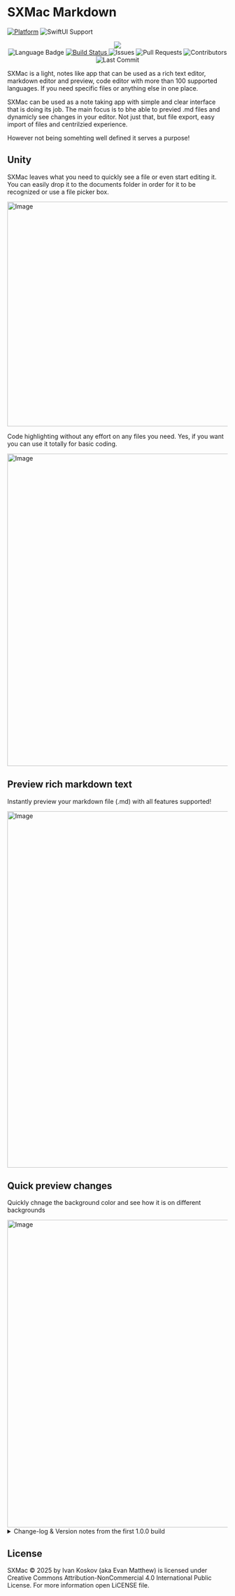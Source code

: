 # SXMac Markdown

[![Platform](https://img.shields.io/badge/Platform-MacOS-blue.svg)](https://developer.apple.com/MacOS/)
![SwiftUI Support](https://shields.io/badge/SwiftUI-macOS%20v10.15%20%7C%20iOS%20v13-green?logo=Swift&style=flat)


<p align="center">
    <a href="https://github.com/IvanKoskov/SXMac/blob/main/LICENSE">
        <img src="https://img.shields.io/github/license/IvanKoskov/SXMac?style=for-the-badge">
    </a>
    </br>
    <img src="https://img.shields.io/github/languages/top/IvanKoskov/SXMac?style=for-the-badge" alt="Language Badge">
    <a href="https://github.com/IvanKoskov/SXMac/actions">
        <img src="https://img.shields.io/github/workflow/status/IvanKoskov/SXMac/CI?style=for-the-badge" alt="Build Status">
    </a>
    <img src="https://img.shields.io/github/issues/IvanKoskov/SXMac?style=for-the-badge" alt="Issues">
    <img src="https://img.shields.io/github/issues-pr/IvanKoskov/SXMac?style=for-the-badge" alt="Pull Requests">
    <img src="https://img.shields.io/github/contributors/IvanKoskov/SXMac?style=for-the-badge" alt="Contributors">
    <img src="https://img.shields.io/github/last-commit/IvanKoskov/SXMac?style=for-the-badge" alt="Last Commit">
</p>

SXMac is a light, notes like app that can be used as a rich text editor, markdown editor and preview, code editor with more than 100 supported languages. If you need specific files or anything else in one place. 

SXMac can be used as a note taking app with simple and clear interface that is doing its job.
The main focus is to bhe able to previed .md files and dynamicly see changes in your editor.
Not just that, but file export, easy import of files and centrilzied experience.

However not being somehting well defined it serves a purpose!


## Unity

SXMac leaves what you need to quickly see a file or even start editing it. You can easily drop it to the documents folder in order for it to be recognized or use a file picker box. 

<img width="512" alt="Image" src="https://github.com/user-attachments/assets/e25475a2-e937-4b29-9019-0be9ab44efb3" />


Code highlighting without any effort on any files you need. Yes, if you want you can use it totally for basic coding.

<img width="712" alt="Image" src="https://github.com/user-attachments/assets/59f10110-1149-406f-8ea8-99b6bec70286" />

## Preview rich markdown text

Instantly preview your markdown file (.md) with all features supported!

<img width="812" alt="Image" src="https://github.com/user-attachments/assets/e51a1f8c-826a-4615-bfa5-9b3cc08b60ce" />

## Quick preview changes

Quickly chnage the background color and see how it is on different backgrounds 

<img width="701" alt="Image" src="https://github.com/user-attachments/assets/450cf606-3bca-4dd6-bea6-f23834982447" />



<details>
  <summary>Change-log & Version notes from the first 1.0.0 build</summary>
   

## 1.0.0

- Initial "Blueprint"
- Initial version, layout, and setup
- Not usable
- To do: Alpha release
- Main functionality
- Good expectations
- Focused project
- Maybe: Integration of C++ and C into the core of the app
- Make a boost
- Usable
- Establishing UI
- Trying to keep it simple
- Do not invent the wheel again
- File manipulation
- Windows
- Color schemes
- Debugging
- Code documentation
- Set up main views
- Internal logic
- Cleaning classes

## 1.0.1

- 1.0.0 is finished
- Finished the plan
- To do: Text editor
- Custom views
- About window
- Configs maybe???
- Starting the full development of the full-featured SXMac editor
- Cleaning Objective-C bridges
- Cleaning the Objective-C code
- Fixing potential memory leaks???
- And more (see commits)
- License is planned to be changed!
- More developers may join, possibly...
- Add elements to the text editing view
- preview
- highlighting and themes support for all popular languages (over 50 well known)
- Select the format
- Reference table
- Copy buffer
- Integrated third party libraries
- New dependencies
- Internal alpha version release (1.0.5)
- New submenu in the text editor with helpful info
- Revised code
- UNCONFIRMED mobile version

## 1.0.2 Public early testing beta

- Added renderer for Markdown text
- Quick refresh the preview (almost)
- Quickly apply changes
- Syntax highlighting for over 180 supported languages and themes thanks to https://github.com/ZeeZide
- Clear UI and easy implementation
- Export, Import your changes that you have made
- Set your your out put path (finished)
- Now it can be considered usable and we plan to maintain and improve it in nearest future with more options, languages, previews, shortcuts!
- To do: fix bugs, make more options, refactor the code
- Added dynamic color picker for the preview
- Auto extension detector
- Default extension

## 1.0.3 & Public early testing beta 2.0.0

- people can try out our app!
- 1.0.5 is considered non usable
- 1.0.3 version of code should solve many errors, crashes
- 2.0.0 interanal alpha
- Added about menu in the app bar
- App bar controls coming soon
- Working on UIs
- Now themes and language highlighting is added automatically
- and more
- To do: improve usability, fix freezes in some parts of the app

## 1.0.4 & Public early testing beta 2.0.0 beta 2

- Rebuilded interface
- Main window has better table view
- Cool blur effect on the main list of files
- Solved problems when interface did not respond
- Now files changes are visible instantly
- Testing the SXMac installer for all MacOS systems (soon release)
- Some configs changes
- License will be left same

  
</details>


## License

SXMac © 2025 by Ivan Koskov (aka Evan Matthew) is licensed under Creative Commons Attribution-NonCommercial 4.0 International Public License. For more information open LiCENSE file.
